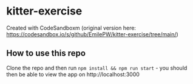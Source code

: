 # kitter-exercise
Created with CodeSandboxm (original version here: https://codesandbox.io/s/github/EmilePW/kitter-exercise/tree/main/)

## How to use this repo
Clone the repo and then run `npm install && npm run start` - you should then be able to view the app on http://localhost:3000
